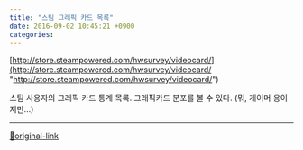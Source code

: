 ```yaml
---
title: "스팀 그래픽 카드 목록"
date: 2016-09-02 10:45:21 +0900
categories: 
---
```

  

[http://store.steampowered.com/hwsurvey/videocard/](http://store.steampowered.com/hwsurvey/videocard/ "http://store.steampowered.com/hwsurvey/videocard/")  

스팀 사용자의 그래픽 카드 통계 목록.
그래픽카드 분포를 볼 수 있다.
(뭐, 게이머 용이지만...)




***
[🔗original-link](http://www.mins01.com/mh/tech/read/1034)